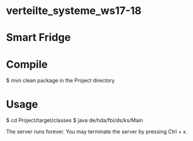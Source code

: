 # verteilte_systeme_ws17-18

# Smart Fridge

# Compile
 $ mvn clean package
in the Project directory

# Usage
 $ cd Project/target/classes
 $ java de/hda/fbi/ds/ks/Main
  
The server runs forever. You may terminate the server by pressing Ctrl + x.
